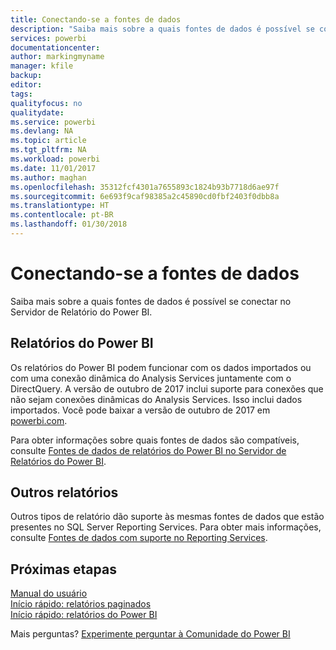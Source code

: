 ```yaml
---
title: Conectando-se a fontes de dados
description: "Saiba mais sobre a quais fontes de dados é possível se conectar no Servidor de Relatório do Power BI."
services: powerbi
documentationcenter: 
author: markingmyname
manager: kfile
backup: 
editor: 
tags: 
qualityfocus: no
qualitydate: 
ms.service: powerbi
ms.devlang: NA
ms.topic: article
ms.tgt_pltfrm: NA
ms.workload: powerbi
ms.date: 11/01/2017
ms.author: maghan
ms.openlocfilehash: 35312fcf4301a7655893c1824b93b7718d6ae97f
ms.sourcegitcommit: 6e693f9caf98385a2c45890cd0fbf2403f0dbb8a
ms.translationtype: HT
ms.contentlocale: pt-BR
ms.lasthandoff: 01/30/2018
---
```

# <a name="connecting-to-data-sources"></a>Conectando-se a fontes de dados
Saiba mais sobre a quais fontes de dados é possível se conectar no Servidor de Relatório do Power BI.

## <a name="power-bi-reports"></a>Relatórios do Power BI
Os relatórios do Power BI podem funcionar com os dados importados ou com uma conexão dinâmica do Analysis Services juntamente com o DirectQuery. A versão de outubro de 2017 inclui suporte para conexões que não sejam conexões dinâmicas do Analysis Services. Isso inclui dados importados. Você pode baixar a versão de outubro de 2017 em [powerbi.com](https://powerbi.microsoft.com/report-server/).

Para obter informações sobre quais fontes de dados são compatíveis, consulte [Fontes de dados de relatórios do Power BI no Servidor de Relatórios do Power BI](data-sources.md).

## <a name="other-reports"></a>Outros relatórios
Outros tipos de relatório dão suporte às mesmas fontes de dados que estão presentes no SQL Server Reporting Services. Para obter mais informações, consulte [Fontes de dados com suporte no Reporting Services](https://docs.microsoft.com/sql/reporting-services/report-data/data-sources-supported-by-reporting-services-ssrs).

## <a name="next-steps"></a>Próximas etapas
[Manual do usuário](user-handbook-overview.md)  
[Início rápido: relatórios paginados](quickstart-create-paginated-report.md)  
[Início rápido: relatórios do Power BI](quickstart-create-powerbi-report.md)

Mais perguntas? [Experimente perguntar à Comunidade do Power BI](https://community.powerbi.com/)

